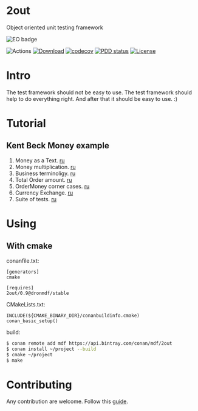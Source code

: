 # 2out

Object oriented unit testing framework

![EO badge](https://www.elegantobjects.org/badge.svg)

![Actions](https://github.com/DronMDF/2out/workflows/Build/badge.svg)
[![Download](https://api.bintray.com/packages/mdf/2out/2out%3Adronmdf/images/download.svg)](https://bintray.com/mdf/2out/2out%3Adronmdf/_latestVersion)
[![codecov](https://codecov.io/gh/DronMDF/2out/branch/master/graph/badge.svg)](https://codecov.io/gh/DronMDF/2out)
[![PDD status](http://www.0pdd.com/svg?name=DronMDF/2out)](http://www.0pdd.com/p?name=DronMDF/2out)
[![License](https://img.shields.io/badge/license-MIT-green.svg)](https://github.com/DronMDF/2out/blob/master/LICENSE)

# Intro

The test framework should not be easy to use.
The test framework should help to do everything right.
And after that it should be easy to use. :)

# Tutorial

## Kent Beck Money example

1. Money as a Text. [ru](tutorial/TUTORIAL1.ru.md)
2. Money multiplication. [ru](tutorial/TUTORIAL2.ru.md)
3. Business terminoligy. [ru](tutorial/TUTORIAL3.ru.md)
4. Total Order amount. [ru](tutorial/TUTORIAL4.ru.md)
5. OrderMoney corner cases. [ru](tutorial/TUTORIAL5.ru.md)
6. Currency Exchange. [ru](tutorial/TUTORIAL6.ru.md)
7. Suite of tests. [ru](tutorial/TUTORIAL7.ru.md)

# Using

## With cmake

conanfile.txt:
```
[generators]
cmake

[requires]
2out/0.9@dronmdf/stable
```

CMakeLists.txt:
```
INCLUDE(${CMAKE_BINARY_DIR}/conanbuildinfo.cmake)
conan_basic_setup()
```

build:
```sh
$ conan remote add mdf https://api.bintray.com/conan/mdf/2out
$ conan install ~/project --build
$ cmake ~/project
$ make
```

# Contributing

Any contribution are welcome.
Follow this [guide](CONTRIBUTING.md).
